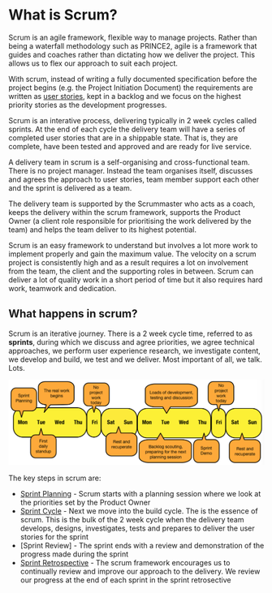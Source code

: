 # What is Scrum?

Scrum is an agile framework, flexible way to manage projects. Rather than being a waterfall methodology such as PRINCE2, agile is a framework that guides and coaches rather than dictating how we deliver the project. This allows us to flex our approach to suit each project.

With scrum, instead of writing a fully documented specification before the project begins (e.g. the Project Initiation Document) the requirements are written as [user stories](delivery_recipe/user_stories.md), kept in a backlog and we focus on the highest priority stories as the development progresses.

Scrum is an interative process, delivering typically in 2 week cycles called sprints. At the end of each cycle the delivery team will have a series of completed user stories that are in a shippable state. That is, they are complete, have been tested and approved and are ready for live service.

A delivery team in scrum is a self-organising and cross-functional team. There is no project manager. Instead the team organises itself, discusses and agrees the approach to user stories, team member support each other and the sprint is delivered as a team.

The delivery team is supported by the Scrummaster who acts as a coach, keeps the delivery within the scrum framework, supports the Product Owner (a client role responsible for prioritising the work delivered by the team) and helps the team deliver to its highest potential.

Scrum is an easy framework to understand but involves a lot more work to implement properly and gain the maximum value. The velocity on a scrum project is consistently high and as a result requires a lot on involvement from the team, the client and the supporting roles in between. Scrum can deliver a lot of quality work in a short period of time but it also requires hard work, teamwork and dedication.

## What happens in scrum?

Scrum is an iterative journey. There is a 2 week cycle time, referred to as **sprints**, during which we discuss and agree priorities, we agree technical approaches, we perform user experience research, we investigate content, we develop and build, we test and we deliver. Most important of all, we talk. Lots.

![The key steps in a two week sprint cycle](/images/sprint-cycle.png)

The key steps in scrum are: 

* [Sprint Planning](delivery_recipe/sprint_planning.md) - Scrum starts with a planning session where we look at the priorities set by the Product Owner
* [Sprint Cycle](delivery_recipe/sprint_cycle.md) - Next we move into the build cycle. The is the essence of scrum. This is the bulk of the 2 week cycle when the delivery team develops, designs, investigates, tests and prepares to deliver the user stories for the sprint
* [Sprint Review] - The sprint ends with a review and demonstration of the progress made during the sprint
* [Sprint Retrospective](delivery_recipe/sprint_retrospective.md) - The scrum framework encourages us to continually review and improve our approach to the delivery. We review our progress at the end of each sprint in the sprint retrosective